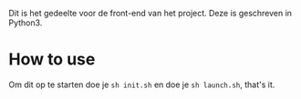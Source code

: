 Dit is het gedeelte voor de front-end van het project. Deze is geschreven in Python3.

# How to use
Om dit op te starten doe je `sh init.sh` en doe je `sh launch.sh`, that's it.
